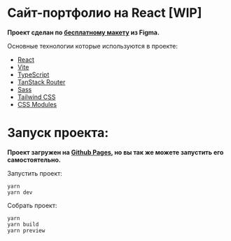 # Сайт-портфолио на React [WIP]

**Проект сделан по [бесплатному макету](https://www.figma.com/community/file/1063415783897538948/portfolio-template) из Figma.**

Основные технологии которые используются в проекте:

- [React](https://react.dev)
- [Vite](https://vitejs.dev)
- [TypeScript](https://www.typescriptlang.org)
- [TanStack Router](https://tanstack.com/router/latest)
- [Sass](https://sass-lang.com)
- [Tailwind CSS](https://tailwindcss.com)
- [CSS Modules](https://github.com/css-modules/css-modules)

# Запуск проекта:
**Проект загружен на [Github Pages](https://leysonn.github.io/portfolio-with-typescript), но вы так же можете запустить его самостоятельно.**

Запустить проект:
```
yarn
yarn dev
```

Собрать проект:  
```
yarn
yarn build
yarn preview
```